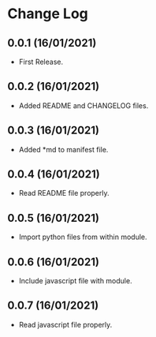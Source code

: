 Change Log
==========

0.0.1 (16/01/2021)
------------------
- First Release.

0.0.2 (16/01/2021)
------------------
- Added README and CHANGELOG files.

0.0.3 (16/01/2021)
------------------
- Added *md to manifest file.

0.0.4 (16/01/2021)
------------------
- Read README file properly.

0.0.5 (16/01/2021)
------------------
- Import python files from within module.

0.0.6 (16/01/2021)
------------------
- Include javascript file with module.

0.0.7 (16/01/2021)
------------------
- Read javascript file properly.



